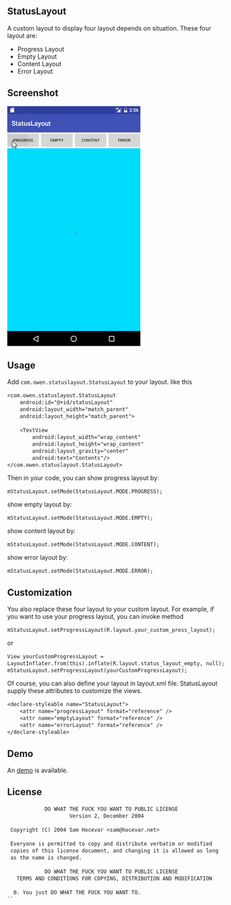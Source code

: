 ## StatusLayout

A custom layout to display four layout depends on situation. These four layout are:

* Progress Layout
* Empty Layout
* Content Layout
* Error Layout

## Screenshot

![](./image/statuslayout.gif)

## Usage

Add `com.owen.statuslayout.StatusLayout` to your layout. like this

```
<com.owen.statuslayout.StatusLayout
	android:id="@+id/statusLayout"
	android:layout_width="match_parent"
	android:layout_height="match_parent">

	<TextView
		android:layout_width="wrap_content"
		android:layout_height="wrap_content"
		android:layout_gravity="center"
		android:text="Contents"/>
</com.owen.statuslayout.StatusLayout>
```

Then in your code, you can show progress layout by:

```
mStatusLayout.setMode(StatusLayout.MODE.PROGRESS);
```

show empty layout by:

```
mStatusLayout.setMode(StatusLayout.MODE.EMPTY);
```

show content layout by:

```
mStatusLayout.setMode(StatusLayout.MODE.CONTENT);
```

show error layout by:

```
mStatusLayout.setMode(StatusLayout.MODE.ERROR);
```

## Customization

You also replace these four layout to your custom layout. For example, if you want to use your progress layout, you can invoke method

```
mStatusLayout.setProgressLayout(R.layout.your_custom_press_layout);
```

or

```
View yourCustomProgressLayout = LayoutInflater.from(this).inflate(R.layout.status_layout_empty, null);
mStatusLayout.setProgressLayout(yourCustomProgressLayout);
```

Of course, you can also define your layout in layout.xml file. StatusLayout supply these attributes to customize the views.

```
<declare-styleable name="StatusLayout">
	<attr name="progressLayout" format="reference" />
	<attr name="emptyLayout" format="reference" />
	<attr name="errorLayout" format="reference" />
</declare-styleable>
```

## Demo

An [demo](https://github.com/owenmike/StatusLayout/blob/master/demo/src/main/java/com/owen/demo/MainActivity.java)  is available.

## License

```
            DO WHAT THE FUCK YOU WANT TO PUBLIC LICENSE
                    Version 2, December 2004

 Copyright (C) 2004 Sam Hocevar <sam@hocevar.net>

 Everyone is permitted to copy and distribute verbatim or modified
 copies of this license document, and changing it is allowed as long
 as the name is changed.

            DO WHAT THE FUCK YOU WANT TO PUBLIC LICENSE
   TERMS AND CONDITIONS FOR COPYING, DISTRIBUTION AND MODIFICATION

  0. You just DO WHAT THE FUCK YOU WANT TO.
``
